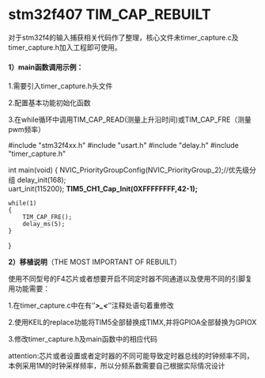 # **stm32f407 TIM_CAP_REBUILT**

对于stm32f4的输入捕获相关代码作了整理，核心文件未timer_capture.c及timer_capture.h加入工程即可使用。

#### 1）main函数调用示例：

1.需要引入timer_capture.h头文件

2.配置基本功能初始化函数

3.在while循环中调用TIM_CAP_READ(测量上升沿时间)或TIM_CAP_FRE（测量pwm频率）



#include "stm32f4xx.h"
#include "usart.h"
#include "delay.h"
#include "timer_capture.h"

int main(void)
{
	NVIC_PriorityGroupConfig(NVIC_PriorityGroup_2);//优先级分组
	delay_init(168);  
	uart_init(115200);
	**TIM5_CH1_Cap_Init(0XFFFFFFFF,42-1);** 
	

    while(1)
    {
    	TIM_CAP_FRE();
    	delay_ms(5);
    }
}

**2）移植说明**（THE MOST IMPORTANT OF REBUILT）

使用不同型号的F4芯片或者想要开启不同定时器不同通道以及使用不同的引脚复用功能需要：

1.在timer_capture.c中在有‘’***>_<***‘’注释处语句着重修改

2.使用KEIL的replace功能将TIM5全部替换成TIMX,并将GPIOA全部替换为GPIOX

3.修改timer_capture.h及main函数中的相应代码

attention:芯片或者设置或者定时器的不同可能导致定时器总线的时钟频率不同，本例采用1M的时钟采样频率，所以分频系数需要自己根据实际情况设计


